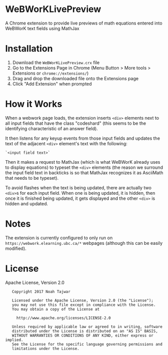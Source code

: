 # WeBWorKLivePreview
A Chrome extension to provide live previews of math equations entered into WeBWorK text fields using MathJax

# Installation
1. Download the ```WeBWorKLivePreview.crx``` file
2. Go to the Extensions Page in Chrome (Menu Button > More tools > Extensions or ```chrome://extensions/```)
3. Drag and drop the downloaded file onto the Extensions page
4. Click "Add Extension" when prompted

# How it Works
When a webwork page loads, the extension inserts ```<div>``` elements next to all input fields that have the class "codeshard"
(this seems to be the identifying characteristic of an answer field).

It then listens for any keyup events from those input fields and updates the text of the adjacent ```<div>``` element's text with the following:
```
`<input field text>`
```

Then it makes a request to MathJax (which is what WeBWorK already uses to display equations) to typeset the ```<div>``` elements
(the reason we surround the input field text in backticks is so that MathJax recognizes it as AsciiMath that needs to be typeset).

To avoid flashes when the text is being updated, there are actually two ```<div>```s for each input field.
When one is being updated, it is hidden, then once it is finished being updated, it gets displayed
and the other ```<div>``` is hidden and updated.

# Notes
The extension is currently configured to only run on ```https://webwork.elearning.ubc.ca/*``` webpages (although this can be easily modified).

# License
Apache License, Version 2.0
```
   Copyright 2017 Noah Tajwar

   Licensed under the Apache License, Version 2.0 (the "License");
   you may not use this file except in compliance with the License.
   You may obtain a copy of the License at

     http://www.apache.org/licenses/LICENSE-2.0

   Unless required by applicable law or agreed to in writing, software
   distributed under the License is distributed on an "AS IS" BASIS,
   WITHOUT WARRANTIES OR CONDITIONS OF ANY KIND, either express or implied.
   See the License for the specific language governing permissions and
   limitations under the License.
```
